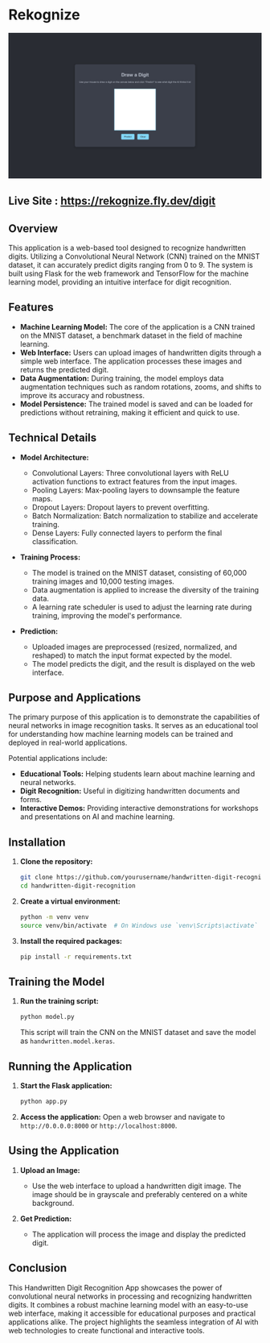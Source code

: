 # Rekognize
![Handwritten Digit Recognition App Homepage](demo/demo.png)

## Live Site : https://rekognize.fly.dev/digit
## Overview

This application is a web-based tool designed to recognize handwritten digits. Utilizing a Convolutional Neural Network (CNN) trained on the MNIST dataset, it can accurately predict digits ranging from 0 to 9. The system is built using Flask for the web framework and TensorFlow for the machine learning model, providing an intuitive interface for digit recognition.

## Features

- **Machine Learning Model:** The core of the application is a CNN trained on the MNIST dataset, a benchmark dataset in the field of machine learning.
- **Web Interface:** Users can upload images of handwritten digits through a simple web interface. The application processes these images and returns the predicted digit.
- **Data Augmentation:** During training, the model employs data augmentation techniques such as random rotations, zooms, and shifts to improve its accuracy and robustness.
- **Model Persistence:** The trained model is saved and can be loaded for predictions without retraining, making it efficient and quick to use.

## Technical Details

- **Model Architecture:**
  - Convolutional Layers: Three convolutional layers with ReLU activation functions to extract features from the input images.
  - Pooling Layers: Max-pooling layers to downsample the feature maps.
  - Dropout Layers: Dropout layers to prevent overfitting.
  - Batch Normalization: Batch normalization to stabilize and accelerate training.
  - Dense Layers: Fully connected layers to perform the final classification.

- **Training Process:**
  - The model is trained on the MNIST dataset, consisting of 60,000 training images and 10,000 testing images.
  - Data augmentation is applied to increase the diversity of the training data.
  - A learning rate scheduler is used to adjust the learning rate during training, improving the model's performance.

- **Prediction:**
  - Uploaded images are preprocessed (resized, normalized, and reshaped) to match the input format expected by the model.
  - The model predicts the digit, and the result is displayed on the web interface.

## Purpose and Applications

The primary purpose of this application is to demonstrate the capabilities of neural networks in image recognition tasks. It serves as an educational tool for understanding how machine learning models can be trained and deployed in real-world applications.

Potential applications include:
- **Educational Tools:** Helping students learn about machine learning and neural networks.
- **Digit Recognition:** Useful in digitizing handwritten documents and forms.
- **Interactive Demos:** Providing interactive demonstrations for workshops and presentations on AI and machine learning.

## Installation

1. **Clone the repository:**
    ```sh
    git clone https://github.com/yourusername/handwritten-digit-recognition.git
    cd handwritten-digit-recognition
    ```

2. **Create a virtual environment:**
    ```sh
    python -m venv venv
    source venv/bin/activate  # On Windows use `venv\Scripts\activate`
    ```

3. **Install the required packages:**
    ```sh
    pip install -r requirements.txt
    ```

## Training the Model

1. **Run the training script:**
    ```sh
    python model.py
    ```
   This script will train the CNN on the MNIST dataset and save the model as `handwritten.model.keras`.

## Running the Application

1. **Start the Flask application:**
    ```sh
    python app.py
    ```

2. **Access the application:**
   Open a web browser and navigate to `http://0.0.0.0:8000` or `http://localhost:8000`.

## Using the Application

1. **Upload an Image:**
   - Use the web interface to upload a handwritten digit image. The image should be in grayscale and preferably centered on a white background.

2. **Get Prediction:**
   - The application will process the image and display the predicted digit.

## Conclusion

This Handwritten Digit Recognition App showcases the power of convolutional neural networks in processing and recognizing handwritten digits. It combines a robust machine learning model with an easy-to-use web interface, making it accessible for educational purposes and practical applications alike. The project highlights the seamless integration of AI with web technologies to create functional and interactive tools.
